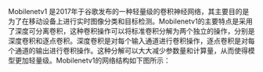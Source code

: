 Mobilenetv1 是2017年于谷歌发布的一种轻量级的卷积神经网络，其主要目的是为了在移动设备上进行实时图像分类和目标检测。Mobilenetv1的主要特点是采用了深度可分离卷积，这种卷积操作可以将标准卷积分解为两个独立的操作，分别是深度卷积和逐点卷积。深度卷积是对每个输入通道进行卷积操作，逐点卷积是对每个通道的输出进行卷积操作。这种分解可以大大减少参数量和计算量，从而使得模型更加轻量级。Mobilenetv1的网络结构如下图所示：